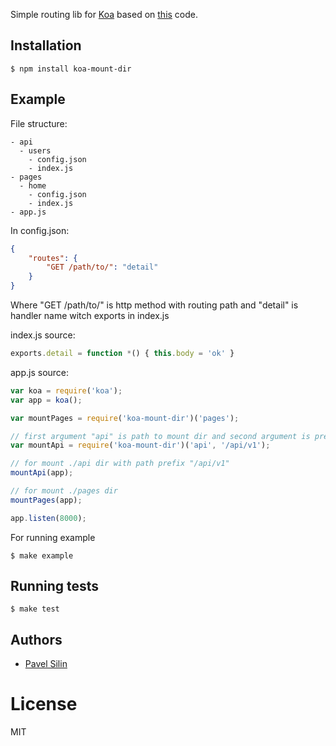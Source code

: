 Simple routing lib for [Koa](https://github.com/koajs/koa) based on
[this](https://github.com/koajs/api-boilerplate/blob/master/lib/load.js) code.

## Installation

```
$ npm install koa-mount-dir
```

## Example

File structure:
```
- api
  - users
    - config.json
    - index.js
- pages
  - home
    - config.json
    - index.js
- app.js
```
In config.json:
```json
{
    "routes": {
        "GET /path/to/": "detail"
    }
}
```
Where "GET /path/to/" is http method with routing path and "detail" is handler name witch exports in index.js

index.js source:
```js
exports.detail = function *() { this.body = 'ok' }
```

app.js source:
```js
var koa = require('koa');
var app = koa();

var mountPages = require('koa-mount-dir')('pages');

// first argument "api" is path to mount dir and second argument is prefix to path ('/users/' -> /api/v1/users/)
var mountApi = require('koa-mount-dir')('api', '/api/v1');

// for mount ./api dir with path prefix "/api/v1"
mountApi(app);

// for mount ./pages dir
mountPages(app);

app.listen(8000);
```

For running example

```
$ make example
```

## Running tests

```
$ make test
```

## Authors

  - [Pavel Silin](https://github.com/fi11)

# License

  MIT
